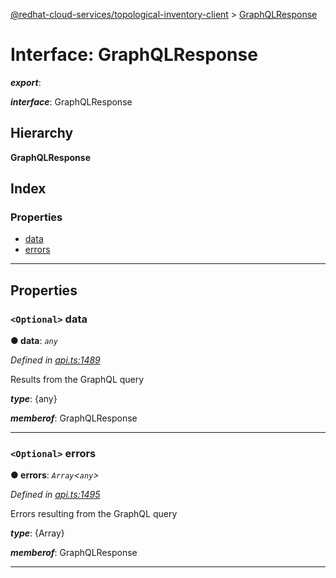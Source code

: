 [@redhat-cloud-services/topological-inventory-client](../README.md) > [GraphQLResponse](../interfaces/graphqlresponse.md)

# Interface: GraphQLResponse

*__export__*: 

*__interface__*: GraphQLResponse

## Hierarchy

**GraphQLResponse**

## Index

### Properties

* [data](graphqlresponse.md#data)
* [errors](graphqlresponse.md#errors)

---

## Properties

<a id="data"></a>

### `<Optional>` data

**● data**: *`any`*

*Defined in [api.ts:1489](https://github.com/RedHatInsights/javascript-clients/blob/master/packages/topological-inventory/api.ts#L1489)*

Results from the GraphQL query

*__type__*: {any}

*__memberof__*: GraphQLResponse

___
<a id="errors"></a>

### `<Optional>` errors

**● errors**: *`Array`<`any`>*

*Defined in [api.ts:1495](https://github.com/RedHatInsights/javascript-clients/blob/master/packages/topological-inventory/api.ts#L1495)*

Errors resulting from the GraphQL query

*__type__*: {Array}

*__memberof__*: GraphQLResponse

___

